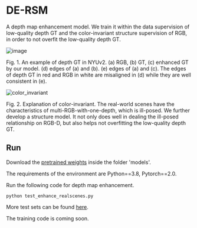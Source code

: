 # DE-RSM
A depth map enhancement model. We train it within the data supervision of low-quality depth GT and the color-invariant structure supervision of RGB, in order to not overfit the low-quality depth GT.

![image](https://github.com/dangdang17/DE-RSM/assets/78062148/da8c9d28-7367-48f2-904f-81159ac3ecfa)

Fig. 1. An example of depth GT in NYUv2. (a) RGB, (b) GT, (c) enhanced GT by our model. (d) edges of (a) and (b). (e) edges of (a) and (c). The edges of depth GT in red and RGB in white are misaligned in (d) while they are well consistent in (e).

![color_invariant](https://github.com/suzdl/DE-RSM/assets/78062148/3cb8cb54-af71-4567-ab9f-8a55fd6863b5)

Fig. 2. Explanation of color-invariant. The real-world scenes have the characteristics of multi-RGB-with-one-depth, which is ill-posed. We further develop a structure model. It not only does well in dealing the ill-posed relationship on RGB-D, but also helps not overfitting the low-quality depth GT. 

## Run
Download the [pretrained weights](https://drive.google.com/drive/folders/1o3vboZ20PhnOxLFP7U6trWJEdrJG8n3d?hl=zh_CN) inside the folder 'models'.

The requirements of the environment are Python==3.8, Pytorch==2.0.

Run the following code for depth map enhancement.

```python test_enhance_realscenes.py```

More test sets can be found [here](https://github.com/Wang-xjtu/G2-MonoDepth).

The training code is coming soon.

